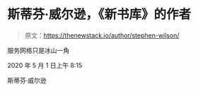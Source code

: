 # 斯蒂芬·威尔逊，《新书库》的作者

> 原文：<https://thenewstack.io/author/stephen-wilson/>

服务网格只是冰山一角

2020 年 5 月 1 日上午 8:15

斯蒂芬·威尔逊